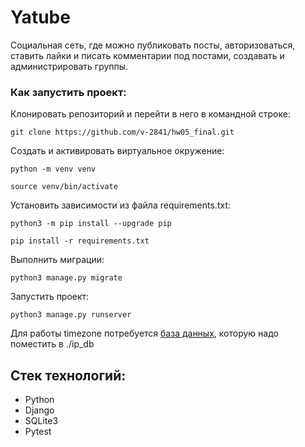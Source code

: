 # Yatube
Cоциальная сеть, где можно публиковать посты, авторизоваться, ставить лайки и писать комментарии под постами, создавать и администрировать группы.

### Как запустить проект:

Клонировать репозиторий и перейти в него в командной строке:

```
git clone https://github.com/v-2841/hw05_final.git
```

Cоздать и активировать виртуальное окружение:

```
python -m venv venv
```

```
source venv/bin/activate
```

Установить зависимости из файла requirements.txt:

```
python3 -m pip install --upgrade pip
```

```
pip install -r requirements.txt
```

Выполнить миграции:

```
python3 manage.py migrate
```

Запустить проект:

```
python3 manage.py runserver
```

Для работы timezone потребуется [база данных](https://lite.ip2location.com/database/db11-ip-country-region-city-latitude-longitude-zipcode-timezone), которую надо поместить в ./ip_db

## Стек технологий:
-   Python
-   Django
-   SQLite3
-   Pytest

